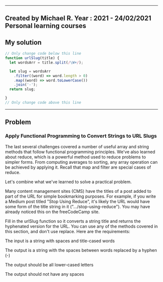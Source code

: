 ------
Created by Michael R. Year : 2021 - 24/02/2021 Personal learning courses
------
## My solution

```javascript
// Only change code below this line
function urlSlug(title) {
  let wordsArr = title.split(/\W+/);

  let slug = wordsArr
    .filter((word) => word.length > 0)
    .map((word) => word.toLowerCase())
    .join('-');
  return slug;

}
// Only change code above this line
```
---

## Problem
### Apply Functional Programming to Convert Strings to URL Slugs
The last several challenges covered a number of useful array and string methods that follow functional programming principles. We've also learned about reduce, which is a powerful method used to reduce problems to simpler forms. From computing averages to sorting, any array operation can be achieved by applying it. Recall that map and filter are special cases of reduce.

Let's combine what we've learned to solve a practical problem.

Many content management sites (CMS) have the titles of a post added to part of the URL for simple bookmarking purposes. For example, if you write a Medium post titled "Stop Using Reduce", it's likely the URL would have some form of the title string in it (".../stop-using-reduce"). You may have already noticed this on the freeCodeCamp site.

Fill in the urlSlug function so it converts a string title and returns the hyphenated version for the URL. You can use any of the methods covered in this section, and don't use replace. Here are the requirements:

The input is a string with spaces and title-cased words

The output is a string with the spaces between words replaced by a hyphen (-)

The output should be all lower-cased letters

The output should not have any spaces
